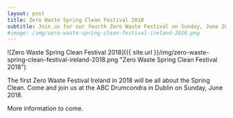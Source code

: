 ```yaml
---
layout: post
title: Zero Waste Spring Clean Festival 2018
subtitle: Join us for our fourth Zero Waste Festival on Sunday, June 2018
#image: /img/zero-waste-spring-clean-festival-ireland-2018.png
---
```



![Zero Waste Spring Clean Festival 2018]({{ site.url }}/img/zero-waste-spring-clean-festival-ireland-2018.png "Zero Waste Spring Clean Festival 2018")


The first Zero Waste Festival Ireland in 2018 will be all about the Spring Clean. Come and join us at the ABC Drumcondra in Dublin on Sunday, June 2018.

More information to come.

